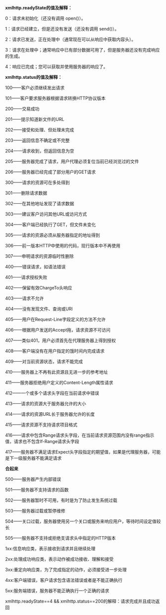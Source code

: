 **xmlhttp.readyState的值及解释：**

0：请求未初始化（还没有调用 open()）。

1：请求已经建立，但是还没有发送（还没有调用 send()）。

2：请求已发送，正在处理中（通常现在可以从响应中获取内容头）。

3：请求在处理中；通常响应中已有部分数据可用了，但是服务器还没有完成响应的生成。

4：响应已完成；您可以获取并使用服务器的响应了。

**xmlhttp.status的值及解释：**

100——客户必须继续发出请求 

101——客户要求服务器根据请求转换HTTP协议版本 

200——交易成功 

201——提示知道新文件的URL 

202——接受和处理、但处理未完成

  203——返回信息不确定或不完整

  204——请求收到，但返回信息为空

  205——服务器完成了请求，用户代理必须复位当前已经浏览过的文件

  206——服务器已经完成了部分用户的GET请求

  300——请求的资源可在多处得到

  301——删除请求数据

  302——在其他地址发现了请求数据

  303——建议客户访问其他URL或访问方式 

304——客户端已经执行了GET，但文件未变化

  305——请求的资源必须从服务器指定的地址得到 

306——前一版本HTTP中使用的代码，现行版本中不再使用 

307——申明请求的资源临时性删除 

400——错误请求，如语法错误 

401——请求授权失败

  402——保留有效ChargeTo头响应

  403——请求不允许

  404——没有发现文件、查询或URl

  405——用户在Request-Line字段定义的方法不允许

  406——根据用户发送的Accept拖，请求资源不可访问

  407——类似401，用户必须首先在代理服务器上得到授权

  408——客户端没有在用户指定的饿时间内完成请求

  409——对当前资源状态，请求不能完成

  410——服务器上不再有此资源且无进一步的参考地址

  411——服务器拒绝用户定义的Content-Length属性请求

  412——一个或多个请求头字段在当前请求中错误 

413——请求的资源大于服务器允许的大小

  414——请求的资源URL长于服务器允许的长度 

415——请求资源不支持请求项目格式 

416——请求中包含Range请求头字段，在当前请求资源范围内没有range指示值，请求也不包含If-Range请求头字段 

417——服务器不满足请求Expect头字段指定的期望值，如果是代理服务器，可能是下一级服务器不能满足请求

  **合起来**

500——服务器产生内部错误 

501——服务器不支持请求的函数 

502——服务器暂时不可用，有时是为了防止发生系统过载 

503——服务器过载或暂停维修 

504——关口过载，服务器使用另一个关口或服务来响应用户，等待时间设定值较长 

505——服务器不支持或拒绝支请求头中指定的HTTP版本 

1xx:信息响应类，表示接收到请求并且继续处理 

2xx:处理成功响应类，表示动作被成功接收、理解和接受 

3xx:重定向响应类，为了完成指定的动作，必须接受进一步处理 

4xx:客户端错误，客户请求包含语法错误或者是不能正确执行 

5xx:服务端错误，服务器不能正确执行一个正确的请求

xmlhttp.readyState==4 && xmlhttp.status==200的解释：请求完成并且成功返回
